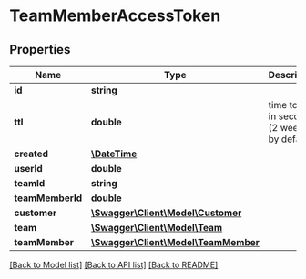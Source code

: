 # TeamMemberAccessToken

## Properties
Name | Type | Description | Notes
------------ | ------------- | ------------- | -------------
**id** | **string** |  | 
**ttl** | **double** | time to live in seconds (2 weeks by default) | [optional] [default to 1209600.0]
**created** | [**\DateTime**](\DateTime.md) |  | [optional] 
**userId** | **double** |  | [optional] 
**teamId** | **string** |  | [optional] 
**teamMemberId** | **double** |  | [optional] 
**customer** | [**\Swagger\Client\Model\Customer**](Customer.md) |  | [optional] 
**team** | [**\Swagger\Client\Model\Team**](Team.md) |  | [optional] 
**teamMember** | [**\Swagger\Client\Model\TeamMember**](TeamMember.md) |  | [optional] 

[[Back to Model list]](../README.md#documentation-for-models) [[Back to API list]](../README.md#documentation-for-api-endpoints) [[Back to README]](../README.md)


